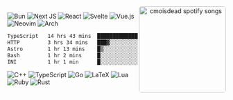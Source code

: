 <div  align="center">
<img src="https://spotify-github-profile.kittinanx.com/api/view?uid=31k4zbwlwm5jdxvpv6vyxikxkpu4&cover_image=true&theme=default&show_offline=false&background_color=12121200&interchange=false" alt="cmoisdead spotify songs" style="width: 200px; border-radius: 5px;" align="right"/>
</div>

![Bun](https://img.shields.io/badge/Bun-%23000000.svg?style=for-the-badge&logo=bun&logoColor=white)
![Next JS](https://img.shields.io/badge/Next-black?style=for-the-badge&logo=next.js&logoColor=white)
![React](https://img.shields.io/badge/react-%2320232a.svg?style=for-the-badge&logo=react&logoColor=%2361DAFB)
![Svelte](https://img.shields.io/badge/svelte-%23f1413d.svg?style=for-the-badge&logo=svelte&logoColor=white)
![Vue.js](https://img.shields.io/badge/vuejs-%2335495e.svg?style=for-the-badge&logo=vuedotjs&logoColor=%234FC08D)
![Neovim](https://img.shields.io/badge/NeoVim-%2357A143.svg?&style=for-the-badge&logo=neovim&logoColor=white)
![Arch](https://img.shields.io/badge/Arch%20Linux-1793D1?logo=arch-linux&logoColor=fff&style=for-the-badge)


<!--START_SECTION:waka-->

```txt
TypeScript   14 hrs 43 mins  ███████████████▓░░░░░░░░░   63.03 %
HTTP         3 hrs 34 mins   ███▓░░░░░░░░░░░░░░░░░░░░░   15.30 %
Astro        1 hr 13 mins    █▒░░░░░░░░░░░░░░░░░░░░░░░   05.27 %
Bash         1 hr 2 mins     █░░░░░░░░░░░░░░░░░░░░░░░░   04.46 %
INI          1 hr 1 min      █░░░░░░░░░░░░░░░░░░░░░░░░   04.40 %
```

<!--END_SECTION:waka--> 

![C++](https://img.shields.io/badge/c++-%2300599C.svg?style=for-the-badge&logo=c%2B%2B&logoColor=white)
![TypeScript](https://img.shields.io/badge/typescript-%23007ACC.svg?style=for-the-badge&logo=typescript&logoColor=white)
![Go](https://img.shields.io/badge/go-%2300ADD8.svg?style=for-the-badge&logo=go&logoColor=white)
![LaTeX](https://img.shields.io/badge/latex-%23008080.svg?style=for-the-badge&logo=latex&logoColor=white)
![Lua](https://img.shields.io/badge/lua-%232C2D72.svg?style=for-the-badge&logo=lua&logoColor=white)
![Ruby](https://img.shields.io/badge/ruby-%23CC342D.svg?style=for-the-badge&logo=ruby&logoColor=white)
![Rust](https://img.shields.io/badge/rust-%23000000.svg?style=for-the-badge&logo=rust&logoColor=white)

